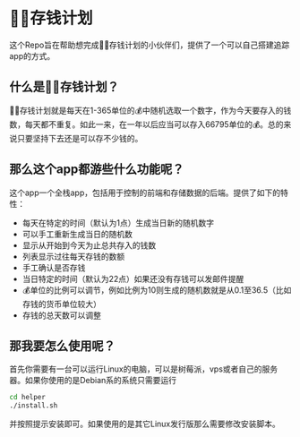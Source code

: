 # :pig::pig:存钱计划
这个Repo旨在帮助想完成:pig::pig:存钱计划的小伙伴们，提供了一个可以自己搭建追踪app的方式。
## 什么是:pig::pig:存钱计划？
:pig::pig:存钱计划就是每天在1-365单位的:moneybag:中随机选取一个数字，作为今天要存入的钱数，每天都不重复。如此一来，在一年以后应当可以存入66795单位的:moneybag:。总的来说只要坚持下去还是可以存不少钱的。
## 那么这个app都游些什么功能呢？
这个app一个全栈app，包括用于控制的前端和存储数据的后端。提供了如下的特性：
* 每天在特定的时间（默认为1点）生成当日新的随机数字
* 可以手工重新生成当日的随机数
* 显示从开始到今天为止总共存入的钱数
* 列表显示过往每天存钱的数额
* 手工确认是否存钱
* 当日特定的时间（默认为22点）如果还没有存钱可以发邮件提醒
* :moneybag:单位的比例可以调节，例如比例为10则生成的随机数就是从0.1至36.5（比如存钱的货币单位较大）
* 存钱的总天数可以调整

## 那我要怎么使用呢？
首先你需要有一台可以运行Linux的电脑，可以是树莓派，vps或者自己的服务器。如果你使用的是Debian系的系统只需要运行
```bash
cd helper
./install.sh
```
并按照提示安装即可。如果使用的是其它Linux发行版那么需要修改安装脚本。
